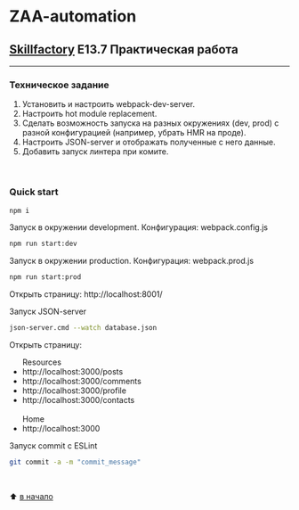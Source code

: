 # ZAA-automation
## [Skillfactory](https://skillfactory.ru) E13.7 Практическая работа

<hr>
<p> </p>

### Техническое задание  

1. Установить и настроить webpack-dev-server.
2. Настроить hot module replacement.
3. Сделать возможность запуска на разных окружениях (dev, prod) c разной конфигурацией (например, убрать HMR на проде).
4. Настроить JSON-server и отображать полученные с него данные.
5. Добавить запуск линтера при комите.
<br>

### Quick start


```bash
npm i
```

Запуск в окружении development. Конфигурация: webpack.config.js
```bash
npm run start:dev
```

Запуск в окружении production. Конфигурация: webpack.prod.js
```bash
npm run start:prod
```  
Открыть страницу: http://localhost:8001/

Запуск JSON-server
```bash
json-server.cmd --watch database.json
```

Открыть страницу:
<ul>
 Resources
  <li> http://localhost:3000/posts </li> 
  <li>http://localhost:3000/comments</li>
  <li>http://localhost:3000/profile</li>
  <li>http://localhost:3000/contacts</li>
<br>
  Home
  <li>http://localhost:3000</li>
</ul>

Запуск commit с ESLint 
```bash
git commit -a -m "commit_message"
```

<br>

:arrow_up: [в начало](README.md#ZAA-automation)


<br><br>
